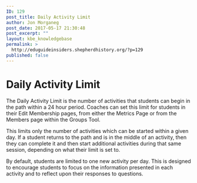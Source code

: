 ```yaml
---
ID: 129
post_title: Daily Activity Limit
author: Jon Morganeg
post_date: 2017-05-17 21:30:48
post_excerpt: ""
layout: kbe_knowledgebase
permalink: >
  http://eduguideinsiders.shepherdhistory.org/?p=129
published: false
---
```

<h1>Daily Activity Limit</h1>
<p></p>
<p>The Daily Activity Limit is the number of activities that students can begin in the path within a 24 hour period. Coaches can set this limit for students in their Edit Membership pages, from either the Metrics Page or from the Members page within the Groups Tool.</p>
<p>This limits only the number of activities which can be started within a given day. If a student returns to the path and is in the middle of an activity, then they can complete it and then start additional activities during that same session, depending on what their limit is set to.</p>
<p>By default, students are limited to one new activity per day. This is designed to encourage students to focus on the information presented in each activity and to reflect upon their responses to questions.</p>